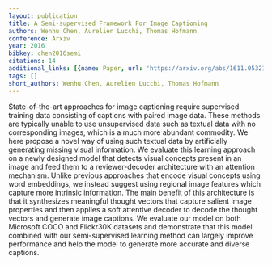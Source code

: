 ```yaml
---
layout: publication
title: A Semi-supervised Framework For Image Captioning
authors: Wenhu Chen, Aurelien Lucchi, Thomas Hofmann
conference: Arxiv
year: 2016
bibkey: chen2016semi
citations: 14
additional_links: [{name: Paper, url: 'https://arxiv.org/abs/1611.05321'}]
tags: []
short_authors: Wenhu Chen, Aurelien Lucchi, Thomas Hofmann
---
```

State-of-the-art approaches for image captioning require supervised training
data consisting of captions with paired image data. These methods are typically
unable to use unsupervised data such as textual data with no corresponding
images, which is a much more abundant commodity. We here propose a novel way of
using such textual data by artificially generating missing visual information.
We evaluate this learning approach on a newly designed model that detects
visual concepts present in an image and feed them to a reviewer-decoder
architecture with an attention mechanism. Unlike previous approaches that
encode visual concepts using word embeddings, we instead suggest using regional
image features which capture more intrinsic information. The main benefit of
this architecture is that it synthesizes meaningful thought vectors that
capture salient image properties and then applies a soft attentive decoder to
decode the thought vectors and generate image captions. We evaluate our model
on both Microsoft COCO and Flickr30K datasets and demonstrate that this model
combined with our semi-supervised learning method can largely improve
performance and help the model to generate more accurate and diverse captions.